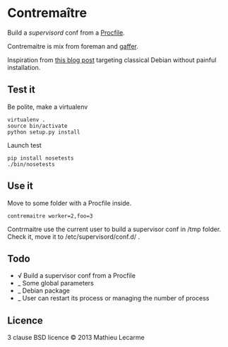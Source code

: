 Contremaître
============

Build a _supervisord_ conf from a [Procfile](https://devcenter.heroku.com/articles/procfile).

Contremaitre is mix from foreman and [gaffer](https://github.com/benoitc/gaffer).

Inspiration from [this blog post](http://blog.nicolai86.eu/posts/2012-02-25/foreman-and-supervisord)
targeting classical Debian without painful installation.

Test it
-------

Be polite, make a virtualenv

    virtualenv .
    source bin/activate
    python setup.py install

Launch test

    pip install nosetests
    ./bin/nosetests

Use it
------

Move to some folder with a Procfile inside.

    contremaitre worker=2,foo=3

Contrmaitre use the current user to build a supervisor conf in /tmp folder.
Check it, move it to /etc/supervisord/conf.d/ .

Todo
----

 - √ Build a supervisor conf from a Procfile
 - _ Some global parameters
 - _ Debian package
 - _ User can restart its process or managing the number of process


Licence
-------

3 clause BSD licence © 2013 Mathieu Lecarme
